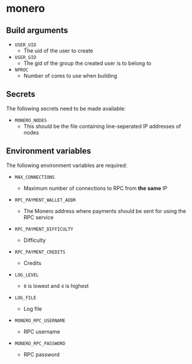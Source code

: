 monero
======

## Build arguments

* `USER_UID`
	* The uid of the user to create
* `USER_GID`
	* The gid of the group the created user
	is to belong to
* `NPROC`
	* Number of cores to use when building

## Secrets

The following secrets need to be made
available:

* `MONERO_NODES`
	* This should be the file containing
	line-seperated IP addresses of nodes

## Environment variables

The following environment variables
are required:

* `MAX_CONNECTIONS`
	* Maximum number of connections to RPC
	from **the same** IP
* `RPC_PAYMENT_WALLET_ADDR`
	* The Monero address where payments
	should be sent for using the RPC
	service
* `RPC_PAYMENT_DIFFICULTY`
	* Difficulty
* `RPC_PAYMENT_CREDITS`
	* Credits
* `LOG_LEVEL`
	* `0` is lowest and `4` is highest
* `LOG_FILE`
	* Log file

* `MONERO_RPC_USERNAME`
	* RPC username
* `MONERO_RPC_PASSWORD`
	* RPC password
